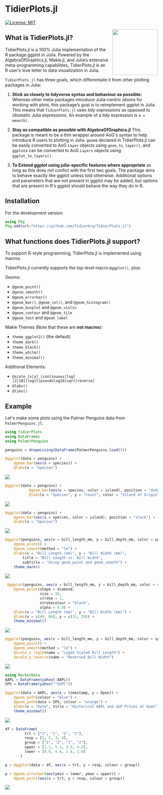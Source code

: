 # TidierPlots.jl

[![License: MIT](https://img.shields.io/badge/License-MIT-green.svg)](https://github.com/TidierOrg/Tidier.jl/blob/main/LICENSE)

<img src="/assets/logo.png" align="right" style="padding-left:10px;" width="150"/>

## What is TidierPlots.jl?
TidierPlots.jl is a 100% Julia implementation of the R package ggplot in Julia. Powered by the AlgebraOfGraphics.jl, Makie.jl, and Julia’s extensive meta-programming capabilities, TidierPlots.jl is an R user’s love
letter to data visualization in Julia.

`TidierPlots.jl` has three goals, which differentiate it from other plotting packages in Julia:

1.  **Stick as closely to tidyverse syntax and behaviour as possible:** Whereas other
    meta-packages introduce Julia-centric idioms for working with
    plots, this package’s goal is to reimplement ggplot
    in Julia. This means that `TidierPlots.jl` uses *tidy expressions* as opposed
    to idiomatic Julia expressions. An example of a tidy expression is
    `a = mean(b)`.

2.  **Stay as compatible as possible with AlgebraOfGraphics.jl** This package is meant
    to be a thin wrapper around AoG's syntax to help introduce R users to plotting in 
    Julia. `geom`s declared in TidierPlots.jl can be easily converted to AoG `Layer`
    objects using `geom_to_layer()`, and `ggplot`s can be converted to AoG `Layers` objects
    using `ggplot_to_layers()`.

3. **To Extend ggplot using julia-specific features where appropriate** as long as this does
    not confict with the first two goals. The package aims to behave exactly like ggplot
    unless told otherwise. Additional options and parameters that are not present in ggplot 
    may be added, but options that are present in R's ggplot should behave the way they do in R. 

## Installation

For the development version:

```julia
using Pkg
Pkg.add(url="https://github.com/TidierOrg/TidierPlots.jl")
```

## What functions does TidierPlots.jl support?

To support R-style programming, TidierPlots.jl is implemented using macros.

TidierPlots.jl currently supports the top-level macro `@ggplot()`, plus:

Geoms:

- `@geom_point()`
- `@geom_smooth()`
- `@geom_errorbar()`
- `@geom_bar()`, `@geom_col()`, and `@geom_histogram()`
- `@geom_boxplot` and `@geom_violin`
- `@geom_contour` and `@geom_tile`
- `@geom_text` and `@geom_label`

Makie Themes (Note that these are **not macros**):

- `theme_ggplot2()` (the default)
- `theme_dark()`
- `theme_black()`
- `theme_white()`
- `theme_minimal()`

Additional Elements:

- `@scale_[x|y]_[continuous|log[ |2|10]|logit|pseudolog10|sqrt|reverse]`
- `@labs()`
- `@lims()`

## Example

Let's make some plots using the Palmer Penguins data from `PalmerPenguins.jl`:

```julia
using TidierPlots
using DataFrames
using PalmerPenguins

penguins = dropmissing(DataFrame(PalmerPenguins.load()))

@ggplot(data = penguins) + 
    @geom_bar(aes(x = species)) +
    @labs(x = "Species")
```
![](assets/example_col.png)


```julia
@ggplot(data = penguins) +
           @geom_bar(aes(x = species, color = island), position = "dodge") +
           @labs(x = "Species", y = "Count", color = "Island of Origin")
```
![](assets/example_col_color.png)

```julia
@ggplot(data = penguins) + 
    @geom_bar(aes(x = species, color = island), position = "stack") +
    @labs(x = "Species")
```
![](assets/example_col_stack.png)


```julia
@ggplot(penguins, aes(x = bill_length_mm, y = bill_depth_mm, color = species)) + 
    @geom_point() + 
    @geom_smooth(method = "lm") +
    @labs(x = "Bill Length (mm)", y = "Bill Width (mm)", 
        title = "Bill Length vs. Bill Width", 
        subtitle = "Using geom_point and geom_smooth") +
    theme_dark()
```

![](assets/example_point_smooth.png)

```julia
 @ggplot(penguins, aes(x = bill_length_mm, y = bill_depth_mm, color = species)) + 
    @geom_point(shape = diamond, 
                size = 20, 
                stroke = 1, 
                strokecolour = "black",
                alpha = 0.8) +
    @labs(x = "Bill Length (mm)", y = "Bill Width (mm)") +
    @lims(x = c(40, 60), y = c(15, 20)) +
    theme_minimal()
```
![](assets/geom_point_customize.png)

```julia
@ggplot(penguins, aes(x = bill_length_mm, y = bill_depth_mm, color = species)) + 
    @geom_point() + 
    @geom_smooth(method = "lm") +
    @scale_x_log10(name = "Log10 Scaled Bill Length") + 
    @scale_y_reverse(name = "Reversed Bill Width")
```
![](assets/scales.png)

```julia
using MarketData
AAPL = DataFrame(yahoo(:AAPL))
SPX = DataFrame(yahoo("^GSPC"))

@ggplot(data = AAPL, aes(x = timestamp, y = Open)) + 
    @geom_path(colour = "blue") + 
    @geom_path(data = SPX, colour = "orange") + 
    @labs(x = "Date", title = "Historical AAPL and S&P Prices at Open") +
    theme_minimal()
```
![](assets/example_path.png)

```julia
df = DataFrame(
         trt = ["1", "1", "2", "2"],
         resp = [1, 5, 3, 4],
         group = ["1", "2", "1", "2"],
         upper = [1.1, 5.3, 3.3, 4.2],
         lower = [0.8, 4.6, 2.4, 3.6]
       )

p = @ggplot(data = df, aes(x = trt, y = resp, colour = group))

p + @geom_errorbar(aes(ymin = lower, ymax = upper)) + 
    @geom_point(aes(x = trt, y = resp, colour = group))
```
![](assets/errorbars.png)

